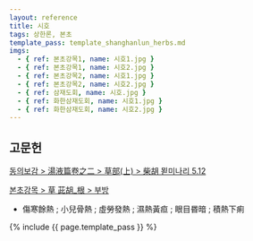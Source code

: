```yaml
---
layout: reference
title: 시호
tags: 상한론, 본초
template_pass: template_shanghanlun_herbs.md
imgs:
  - { ref: 본초강목1, name: 시호1.jpg }
  - { ref: 본초강목1, name: 시호2.jpg }
  - { ref: 본초강목2, name: 시호1.jpg }
  - { ref: 본초강목2, name: 시호2.jpg }
  - { ref: 삼재도회, name: 시호.jpg }
  - { ref: 화한삼재도회, name: 시호1.jpg }
  - { ref: 화한삼재도회, name: 시호2.jpg }
---
```



## 고문헌

[동의보감 > 湯液篇卷之二 > 草部(上) >  柴胡 묃미나리 5.12](https://mediclassics.kr/books/8/volume/21/#content_1300)



[본초강목 > 草	茈胡_根 > 부방]()

* 傷寒餘熱 ; 小兒骨熱 ; 虛勞發熱 ; 濕熱黃疸 ; 眼目昬暗 ; 積熱下痢


{% include {{ page.template_pass }} %}
